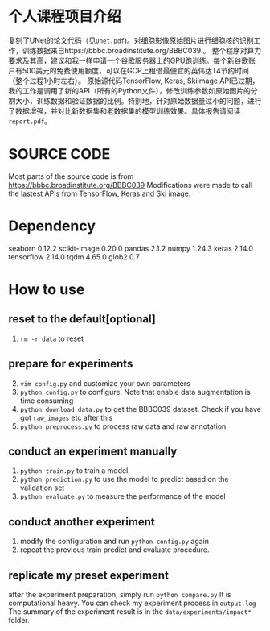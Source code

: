 # 个人课程项目介绍
复刻了UNet的论文代码（见`Unet.pdf`)。对细胞影像原始图片进行细胞核的识别工作，训练数据来自https://bbbc.broadinstitute.org/BBBC039 。
整个程序对算力要求及其高，建议和我一样申请一个谷歌服务器上的GPU跑训练。每个新谷歌账户有500美元的免费使用额度，可以在GCP上租借最便宜的英伟达T4节约时间（整个过程1小时左右）。
原始源代码TensorFlow, Keras, SkiImage API已过期，我的工作是调用了新的API（所有的Python文件），修改训练参数如原始图片的分割大小，训练数据和验证数据的比例。特别地，针对原始数据量过小的问题，进行了数据增强，并对比新数据集和老数据集的模型训练效果。具体报告请阅读`report.pdf`。

# SOURCE CODE
Most parts of the source code is from https://bbbc.broadinstitute.org/BBBC039
Modifications were made to call the lastest APIs from TensorFlow, Keras and Ski image.

# Dependency
seaborn                       0.12.2
scikit-image                  0.20.0
pandas                        2.1.2
numpy                         1.24.3
keras                         2.14.0
tensorflow                    2.14.0
tqdm                          4.65.0
glob2                         0.7

# How to use
## reset to the default[optional]
1. `rm -r data` to reset 
## prepare for experiments
2. `vim config.py` and customize your own parameters
3. `python config.py` to configure. Note that enable data augmentation is time consuming
4. `python download_data.py` to get the BBBC039 dataset. Check if you have got `raw_images` etc after this
5. `python preprocess.py` to process raw data and raw annotation.

## conduct an experiment manually
1. `python train.py` to train a model
2. `python prediction.py` to use the model to predict based on the validation set
3. `python evaluate.py` to measure the performance of the model
## conduct another experiment
1. modify the configuration and run `python config.py` again
2. repeat the previous train predict and evaluate procedure.
## replicate my preset experiment
after the experiment preparation, simply run `python compare.py`
It is computational heavy. You can check my experiment process in `output.log`
The summary of the experiment result is in the `data/experiments/impact*` folder.


